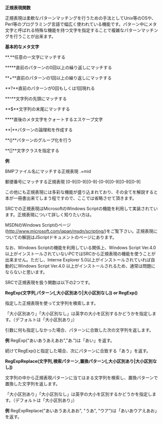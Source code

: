 **正規表現関数**

正規表現は柔軟なパターンマッチングを行うための手法としてUnix等のOSや、Perl等のプログラミング言語で幅広く使われている機能です。パターン中にメタ文字と呼ばれる特殊な機能を持つ文字を指定することで複雑なパターンマッチングを行うことが出来ます。

**基本的なメタ文字**

**.**任意の一文字にマッチする

**\***直前のパターンの0回以上の繰り返しにマッチする

**+**直前のパターンの1回以上の繰り返しにマッチする

**?**直前のパターンが0回もしくは1回現れる

**^**文字列の先頭にマッチする

**$**文字列の末尾にマッチする

**\**直後のメタ文字をクォートするエスケープ文字

**|**パターンの論理和を作成する

**()**パターンのグループ化を行う

**[]**文字クラスを指定する

**例**

BMPファイル名にマッチする正規表現 .+mid

郵便番号にマッチする正規表現 [0-9][0-9][0-9]-[0-9][0-9][0-9][0-9]

この他にも正規表現には多彩な機能が盛り込まれており、その全てを解説すると本が一冊書出来てしまう程ですので、ここでは省略させて頂きます。

SRCでの正規表現はMicrosoftのWindows Scriptの機能を利用して実装されています。正規表現について詳しく知りたい方は。

MSDNのWindows Scriptのページ(http://www.microsoft.com/japan/msdn/scripting/)をご覧下さい。正規表現についての解説はJScriptドキュメントのページにあります。

なお、Windows Scriptの機能を利用している関係上、Windows Script Ver.4.0 以上がインストールされていないPCではSRCから正規表現の機能を使うことが出来ません。ただし、Interne Explorer 5.0以上がインストールされていれば自動的にWindows Script Ver.4.0 以上がインストールされるため、通常は問題にならないと思います。

SRCで正規表現を扱う関数は以下の2つです。

**RegExp(文字列,パターン[,大小区別あり|大小区別なし]) or RegExp()**

指定した正規表現を使って文字列を検索します。

「大小区別あり」「大小区別なし」は英字の大小を区別するかどうかを指定します。（デフォルトは「大小区別あり」）

引数に何も指定しなかった場合、パターンに合致した次の文字列を返します。

**例** RegExp("あいあうあえあお","あ.")は「あい」を返す。

続けてRegExp()と指定した場合、次にパターンに合致する「あう」を返す。

**RegExpReplace(文字列,検索パターン,置換パターン[,大小区別あり|大小区別なし])**

文字列の中から正規表現パターンに当てはまる文字列を検索し、置換パターンで置換した文字列を返します。

「大小区別あり」「大小区別なし」は英字の大小を区別するかどうかを指定します。（デフォルトは「大小区別あり」）

**例** RegExpReplace("あいあうあえあお", "うあ", "ウア")は「あいあウアえあお」を返す。
